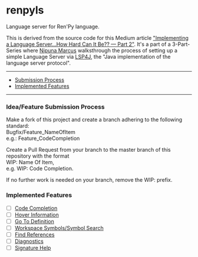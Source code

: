 [comment]: <> (TODO: Make a gif depicting the most recently implemented feature)
# renpyls

Language server for Ren'Py language.

This is derived from the source code for this Medium article ["Implementing a Language Server…How Hard Can It Be?? — Part 2"](https://medium.com/ballerina-techblog/implementing-a-language-server-how-hard-can-it-be-part-2-fa65a741aa23). It's a part of a 3-Part-Series where [Nipuna Marcus](https://medium.com/@nipunamarcus2) walksthrough the process of setting up a simple Language Server via [LSP4J](https://github.com/eclipse/lsp4j), the "Java implementation of the language server protocol".

---

- [Submission Process](#idea/feature-submission-process)
- [Implemented Features](#implemented-features)

---
### Idea/Feature Submission Process

Make a fork of this project and create a branch adhering to the following standard:  
Bugfix/Feature_NameOfItem  
e.g.: Feature_CodeCompletion


Create a Pull Request from your branch to the master branch of this repository with the format  
WIP: Name Of Item,  
e.g. WIP: Code Completion.

If no further work is needed on your branch, remove the WIP: prefix.

### Implemented Features

 - [ ] [Code Completion](https://github.com/AVagueNumberOfHumans/renpyls/issues/2)
 - [ ] [Hover Information](https://github.com/AVagueNumberOfHumans/renpyls/issues/3)
 - [ ] [Go To Definition](https://github.com/AVagueNumberOfHumans/renpyls/issues/1)
 - [ ] [Workspace Symbols/Symbol Search](https://github.com/AVagueNumberOfHumans/renpyls/issues/5)
 - [ ] [Find References](https://github.com/AVagueNumberOfHumans/renpyls/issues/6)
 - [ ] [Diagnostics](https://github.com/AVagueNumberOfHumans/renpyls/issues/7)
 - [ ] [Signature Help](https://github.com/AVagueNumberOfHumans/renpyls/issues/4)
